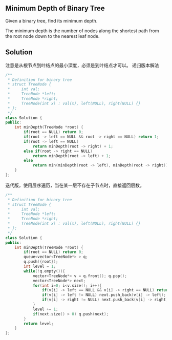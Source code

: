 ## Minimum Depth of Binary Tree
Given a binary tree, find its minimum depth.

The minimum depth is the number of nodes along the shortest path from the root node down to the nearest leaf node.

## Solution
注意是从根节点到叶结点的最小深度，必须是到叶结点才可以。
递归版本解法
```C++
/**
 * Definition for binary tree
 * struct TreeNode {
 *     int val;
 *     TreeNode *left;
 *     TreeNode *right;
 *     TreeNode(int x) : val(x), left(NULL), right(NULL) {}
 * };
 */
class Solution {
public:
    int minDepth(TreeNode *root) {
        if(root == NULL) return 0;
        if(root -> left == NULL && root -> right == NULL) return 1;
        if(root -> left == NULL)
            return minDepth(root -> right) + 1;
        else if(root -> right == NULL)
            return minDepth(root -> left) + 1;
        else
            return min(minDepth(root -> left), minDepth(root -> right)) + 1;
    }
};
```
迭代版，使用层序遍历，当在某一层不存在子节点时，直接返回层数。
```C++
/**
 * Definition for binary tree
 * struct TreeNode {
 *     int val;
 *     TreeNode *left;
 *     TreeNode *right;
 *     TreeNode(int x) : val(x), left(NULL), right(NULL) {}
 * };
 */
class Solution {
public:
    int minDepth(TreeNode *root) {
        if(root == NULL) return 0;
        queue<vector<TreeNode*> > q;
        q.push({root});
        int level = 1;
        while(!q.empty()){
            vector<TreeNode*> v = q.front(); q.pop();
            vector<TreeNode*> next;
            for(int i=0; i<v.size(); i++){
                if(v[i] -> left == NULL && v[i] -> right == NULL) return level;
                if(v[i] -> left != NULL) next.push_back(v[i] -> left);
                if(v[i] -> right != NULL) next.push_back(v[i] -> right);
            }
            level += 1;
            if(next.size() > 0) q.push(next);
        }
        return level;
    }
};
```
